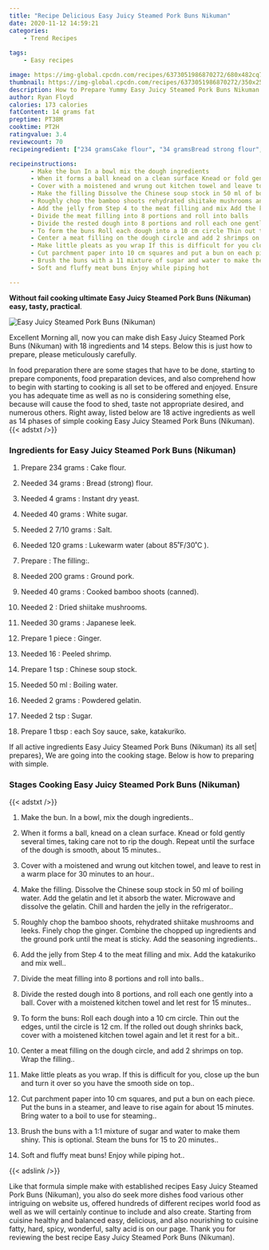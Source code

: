 ```yaml
---
title: "Recipe Delicious Easy Juicy Steamed Pork Buns Nikuman"
date: 2020-11-12 14:59:21
categories:
    - Trend Recipes
    
tags:
    - Easy recipes

image: https://img-global.cpcdn.com/recipes/6373051986870272/680x482cq70/easy-juicy-steamed-pork-buns-nikuman-recipe-main-photo.jpg
thumbnail: https://img-global.cpcdn.com/recipes/6373051986870272/350x250cq70/easy-juicy-steamed-pork-buns-nikuman-recipe-main-photo.jpg
description: How to Prepare Yummy Easy Juicy Steamed Pork Buns Nikuman with 18 ingredients and 14 stages of easy cooking.
author: Ryan Floyd
calories: 173 calories
fatContent: 14 grams fat
preptime: PT38M
cooktime: PT2H
ratingvalue: 3.4
reviewcount: 70
recipeingredient: ["234 gramsCake flour", "34 gramsBread strong flour", "4 gramsInstant dry yeast", "40 gramsWhite sugar", "2 7/10 gramsSalt", "120 gramsLukewarm water about 85F30C ", "The filling", "200 gramsGround pork", "40 gramsCooked bamboo shoots canned", "2Dried shiitake mushrooms", "30 gramsJapanese leek", "1 pieceGinger", "16Peeled shrimp", "1 tspChinese soup stock", "50 mlBoiling water", "2 gramsPowdered gelatin", "2 tspSugar", "1 tbspeach Soy sauce sake katakuriko"]

recipeinstructions: 
      - Make the bun In a bowl mix the dough ingredients 
      - When it forms a ball knead on a clean surface Knead or fold gently several times taking care not to rip the dough Repeat until the surface of the dough is smooth about 15 minutes 
      - Cover with a moistened and wrung out kitchen towel and leave to rest in a warm place for 30 minutes to an hour 
      - Make the filling Dissolve the Chinese soup stock in 50 ml of boiling water Add the gelatin and let it absorb the water Microwave and dissolve the gelatin Chill and harden the jelly in the refrigerator 
      - Roughly chop the bamboo shoots rehydrated shiitake mushrooms and leeks Finely chop the ginger Combine the chopped up ingredients and the ground pork until the meat is sticky Add the seasoning ingredients 
      - Add the jelly from Step 4 to the meat filling and mix Add the katakuriko and mix well 
      - Divide the meat filling into 8 portions and roll into balls 
      - Divide the rested dough into 8 portions and roll each one gently into a ball Cover with a moistened kitchen towel and let rest for 15 minutes 
      - To form the buns Roll each dough into a 10 cm circle Thin out the edges until the circle is 12 cm If the rolled out dough shrinks back cover with a moistened kitchen towel again and let it rest for a bit 
      - Center a meat filling on the dough circle and add 2 shrimps on top Wrap the filling 
      - Make little pleats as you wrap If this is difficult for you close up the bun and turn it over so you have the smooth side on top 
      - Cut parchment paper into 10 cm squares and put a bun on each piece Put the buns in a steamer and leave to rise again for about 15 minutes Bring water to a boil to use for steaming 
      - Brush the buns with a 11 mixture of sugar and water to make them shiny This is optional Steam the buns for 15 to 20 minutes 
      - Soft and fluffy meat buns Enjoy while piping hot

---
```




**Without fail cooking ultimate Easy Juicy Steamed Pork Buns (Nikuman) easy, tasty, practical**. 


![Easy Juicy Steamed Pork Buns (Nikuman)](https://img-global.cpcdn.com/recipes/6373051986870272/680x482cq70/easy-juicy-steamed-pork-buns-nikuman-recipe-main-photo.jpg "Easy Juicy Steamed Pork Buns (Nikuman)")




Excellent Morning all, now you can make dish Easy Juicy Steamed Pork Buns (Nikuman) with 18 ingredients and 14 steps. Below this is just how to prepare, please meticulously carefully.

In food preparation there are some stages that have to be done, starting to prepare components, food preparation devices, and also comprehend how to begin with starting to cooking is all set to be offered and enjoyed. Ensure you has adequate time as well as no is considering something else, because will cause the food to shed, taste not appropriate desired, and numerous others. Right away, listed below are 18 active ingredients as well as 14 phases of simple cooking Easy Juicy Steamed Pork Buns (Nikuman).
{{< adstxt />}}

### Ingredients for Easy Juicy Steamed Pork Buns (Nikuman)


1. Prepare 234 grams : Cake flour.

1. Needed 34 grams : Bread (strong) flour.

1. Needed 4 grams : Instant dry yeast.

1. Needed 40 grams : White sugar.

1. Needed 2 7/10 grams : Salt.

1. Needed 120 grams : Lukewarm water (about 85˚F/30˚C ).

1. Prepare  : The filling:.

1. Needed 200 grams : Ground pork.

1. Needed 40 grams : Cooked bamboo shoots (canned).

1. Needed 2 : Dried shiitake mushrooms.

1. Needed 30 grams : Japanese leek.

1. Prepare 1 piece : Ginger.

1. Needed 16 : Peeled shrimp.

1. Prepare 1 tsp : Chinese soup stock.

1. Needed 50 ml : Boiling water.

1. Needed 2 grams : Powdered gelatin.

1. Needed 2 tsp : Sugar.

1. Prepare 1 tbsp : each Soy sauce, sake, katakuriko.



If all active ingredients Easy Juicy Steamed Pork Buns (Nikuman) its all set| prepares}, We are going into the cooking stage. Below is how to preparing with simple.

### Stages Cooking Easy Juicy Steamed Pork Buns (Nikuman)

{{< adstxt />}}


1. Make the bun. In a bowl, mix the dough ingredients..



1. When it forms a ball, knead on a clean surface. Knead or fold gently several times, taking care not to rip the dough. Repeat until the surface of the dough is smooth, about 15 minutes..



1. Cover with a moistened and wrung out kitchen towel, and leave to rest in a warm place for 30 minutes to an hour..



1. Make the filling. Dissolve the Chinese soup stock in 50 ml of boiling water. Add the gelatin and let it absorb the water. Microwave and dissolve the gelatin. Chill and harden the jelly in the refrigerator..



1. Roughly chop the bamboo shoots, rehydrated shiitake mushrooms and leeks. Finely chop the ginger. Combine the chopped up ingredients and the ground pork until the meat is sticky. Add the seasoning ingredients..



1. Add the jelly from Step 4 to the meat filling and mix. Add the katakuriko and mix well..



1. Divide the meat filling into 8 portions and roll into balls..



1. Divide the rested dough into 8 portions, and roll each one gently into a ball. Cover with a moistened kitchen towel and let rest for 15 minutes..



1. To form the buns: Roll each dough into a 10 cm circle. Thin out the edges, until the circle is 12 cm. If the rolled out dough shrinks back, cover with a moistened kitchen towel again and let it rest for a bit..



1. Center a meat filling on the dough circle, and add 2 shrimps on top. Wrap the filling..



1. Make little pleats as you wrap. If this is difficult for you, close up the bun and turn it over so you have the smooth side on top..



1. Cut parchment paper into 10 cm squares, and put a bun on each piece. Put the buns in a steamer, and leave to rise again for about 15 minutes. Bring water to a boil to use for steaming..



1. Brush the buns with a 1:1 mixture of sugar and water to make them shiny. This is optional. Steam the buns for 15 to 20 minutes..



1. Soft and fluffy meat buns! Enjoy while piping hot..





{{< adslink />}}

Like that formula simple make with established recipes Easy Juicy Steamed Pork Buns (Nikuman), you also do seek more dishes food various other intriguing on website us, offered hundreds of different recipes world food as well as we will certainly continue to include and also create. Starting from cuisine healthy and balanced easy, delicious, and also nourishing to cuisine fatty, hard, spicy, wonderful, salty acid is on our page. Thank you for reviewing the best recipe Easy Juicy Steamed Pork Buns (Nikuman).
